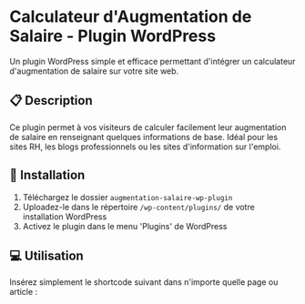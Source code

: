 # Calculateur d'Augmentation de Salaire - Plugin WordPress

Un plugin WordPress simple et efficace permettant d'intégrer un calculateur d'augmentation de salaire sur votre site web.

## 📋 Description

Ce plugin permet à vos visiteurs de calculer facilement leur augmentation de salaire en renseignant quelques informations de base. Idéal pour les sites RH, les blogs professionnels ou les sites d'information sur l'emploi.

## 🚀 Installation

1. Téléchargez le dossier `augmentation-salaire-wp-plugin`
2. Uploadez-le dans le répertoire `/wp-content/plugins/` de votre installation WordPress
3. Activez le plugin dans le menu 'Plugins' de WordPress

## 💻 Utilisation

Insérez simplement le shortcode suivant dans n'importe quelle page ou article :
